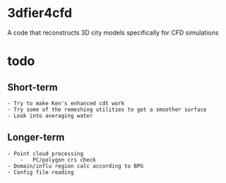 # 3dfier4cfd
A code that reconstructs 3D city models specifically for CFD simulations

# todo
## Short-term
    - Try to make Ken's enhanced cdt work
    - Try some of the remeshing utilities to get a smoother surface
    - Look into averaging water

## Longer-term
    - Point cloud processing
        -   PC/polygon crs check
    - Domain/influ region calc according to BPG
    - Config file reading